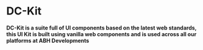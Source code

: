 # DC-Kit

**DC-Kit is a suite full of UI components based on the latest web standards, this UI Kit is built using vanilla web components and is used across all our platforms at ABH Developments**
